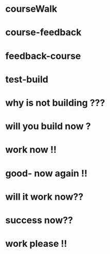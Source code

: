 # courseWalk
# course-feedback
# feedback-course
# test-build
# why is not building ???
#  will you build now ?
# work now !!
# good- now again !!
# will it work now??
# success now??
# work please !!
